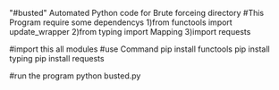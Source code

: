 "#busted" 
Automated Python code for Brute forceing directory
#This Program require some dependencys
1)from functools import update_wrapper
2)from typing import Mapping
3)import requests


#import this all modules
#use Command
pip install functools
pip install typing
pip install requests
 
#run the program
python busted.py